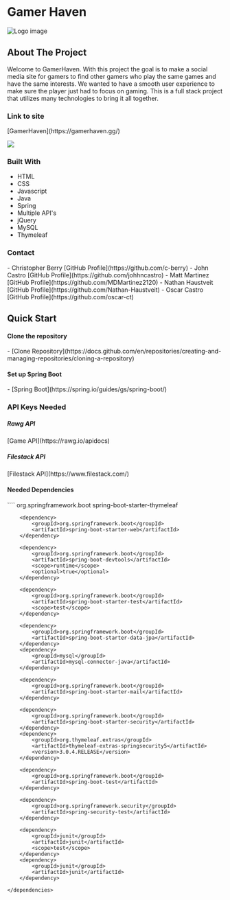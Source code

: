 <h1>Gamer Haven</h1>

![Logo image](https://cdn.discordapp.com/attachments/949839896883916830/987392552141467718/Untitled_58.gif)


<h2>About The Project</h2>
<p>Welcome to GamerHaven. With this project the goal is to make a social media site for gamers to find other gamers who play the same games and have the same interests. We wanted to have a smooth user experience to make sure the player just had to focus on gaming. This is a full stack project that utilizes many technologies to bring it all together. </p>

<h3>Link to site</h3>
[GamerHaven](https://gamerhaven.gg/)

![](https://github.com/Cappastone/KAPPA/blob/main/gamerhaven-gif.gif)

<h3>Built With</h3>

- HTML
- CSS
- Javascript
- Java
- Spring
- Multiple API's
- jQuery
- MySQL
- Thymeleaf

<h3>Contact</h3>
- Christopher Berry [GitHub Profile](https://github.com/c-berry)
- John Castro [GitHub Profile](https://github.com/johhncastro)
- Matt Martinez [GitHub Profile](https://github.com/MDMartinez2120)
- Nathan Haustveit [GitHub Profile](https://github.com/Nathan-Haustveit)
- Oscar Castro [GitHub Profile](https://github.com/oscar-ct)

<h2>Quick Start</h2>

<h4>Clone the repository</h4>
- [Clone Repository](https://docs.github.com/en/repositories/creating-and-managing-repositories/cloning-a-repository)
<h4>Set up Spring Boot</h4>
- [Spring Boot](https://spring.io/guides/gs/spring-boot/)


<h3>API Keys Needed</h3>
<h5>Rawg API</h5>
[Game API](https://rawg.io/apidocs)
<h5>Filestack API</h5>
[Filestack API](https://www.filestack.com/)


<h4>Needed Dependencies</h4>
````

<dependencies>
        <dependency>
            <groupId>org.springframework.boot</groupId>
            <artifactId>spring-boot-starter-thymeleaf</artifactId>
        </dependency>

        <dependency>
            <groupId>org.springframework.boot</groupId>
            <artifactId>spring-boot-starter-web</artifactId>
        </dependency>

        <dependency>
            <groupId>org.springframework.boot</groupId>
            <artifactId>spring-boot-devtools</artifactId>
            <scope>runtime</scope>
            <optional>true</optional>
        </dependency>

        <dependency>
            <groupId>org.springframework.boot</groupId>
            <artifactId>spring-boot-starter-test</artifactId>
            <scope>test</scope>
        </dependency>

        <dependency>
            <groupId>org.springframework.boot</groupId>
            <artifactId>spring-boot-starter-data-jpa</artifactId>
        </dependency>
        <dependency>
            <groupId>mysql</groupId>
            <artifactId>mysql-connector-java</artifactId>
        </dependency>

        <dependency>
            <groupId>org.springframework.boot</groupId>
            <artifactId>spring-boot-starter-mail</artifactId>
        </dependency>

        <dependency>
            <groupId>org.springframework.boot</groupId>
            <artifactId>spring-boot-starter-security</artifactId>
        </dependency>
        <dependency>
            <groupId>org.thymeleaf.extras</groupId>
            <artifactId>thymeleaf-extras-springsecurity5</artifactId>
            <version>3.0.4.RELEASE</version>
        </dependency>

        <dependency>
            <groupId>org.springframework.boot</groupId>
            <artifactId>spring-boot-test</artifactId>
        </dependency>

        <dependency>
            <groupId>org.springframework.security</groupId>
            <artifactId>spring-security-test</artifactId>
        </dependency>

        <dependency>
            <groupId>junit</groupId>
            <artifactId>junit</artifactId>
            <scope>test</scope>
        </dependency>
        <dependency>
            <groupId>junit</groupId>
            <artifactId>junit</artifactId>
        </dependency>

    </dependencies>
````





